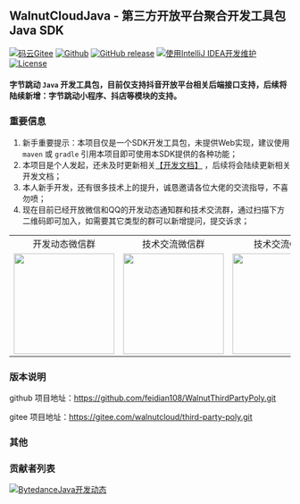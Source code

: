 ## WalnutCloudJava - 第三方开放平台聚合开发工具包 Java SDK

[![码云Gitee](https://gitee.com/walnutcloud/third-party-poly/badge/star.svg?theme=blue)](https://gitee.com/walnutcloud/third-party-poly)
[![Github](https://img.shields.io/github/stars/feidian108/WalnutThirdPartyPoly?logo=github&style=flat)](https://github.com/feidian108/WalnutThirdPartyPoly)
[![GitHub release](https://img.shields.io/github/v/release/feidian108/WalnutThirdPartyPoly.svg)](https://github.com/feidian108/WalnutThirdPartyPoly/releases)
[![使用IntelliJ IDEA开发维护](https://img.shields.io/badge/IntelliJ%20IDEA-提供支持-blue.svg)](https://www.jetbrains.com/?from=WxJava-weixin-java-tools)
[![License](https://img.shields.io/badge/License-Apache%202.0-blue.svg)](https://opensource.org/licenses/Apache-2.0)

#### 字节跳动 `Java` 开发工具包，目前仅支持抖音开放平台相关后端接口支持，后续将陆续新增：字节跳动小程序、抖店等模块的支持。

### 重要信息
1. 新手重要提示：本项目仅是一个SDK开发工具包，未提供Web实现，建议使用 `maven` 或 `gradle` 引用本项目即可使用本SDK提供的各种功能；
2. 本项目是个人发起，还未及时更新相关[【开发文档】](https://www.yuque.com/books/share/f7d1c8d9-985f-4022-8ec2-6f3db7c413bd?#) ，后续将会陆续更新相关开发文档；
3. 本人新手开发，还有很多技术上的提升，诚恳邀请各位大佬的交流指导，不喜勿喷；
4. 现在目前已经开放微信和QQ的开发动态通知群和技术交流群，通过扫描下方二维码即可加入，如需要其它类型的群可以新增提问，提交诉求；

<div align="center">
<table>
<tr>
<td align="center" valign="middle">开发动态微信群</td>
<td align="center" valign="middle">技术交流微信群</td>
<td align="center" valign="middle">技术交流QQ群 </td>
<td align="center" valign="middle">开发动态QQ群</td>
</tr>
<tr>
<td align="center" valign="middle">
<img width="180"  src="https://images.gitee.com/uploads/images/2022/0506/121920_d78216de_7899541.png">
</td>
<td align="center" valign="middle">
<img width="180" src="https://images.gitee.com/uploads/images/2022/0506/121939_4c469633_7899541.png">
</td>
<td><img width="180" src="https://images.gitee.com/uploads/images/2022/0506/123151_9063e62b_7899541.png"></td>
<td>
<img width="180" src="https://images.gitee.com/uploads/images/2022/0506/130451_a48eaff4_7899541.png">
</td>
</tr>
</table>
</div>

### 版本说明
github 项目地址：https://github.com/feidian108/WalnutThirdPartyPoly.git

gitee  项目地址：https://gitee.com/walnutcloud/third-party-poly.git
### 其他
### 贡献者列表

<a target="_blank" href="https://qm.qq.com/cgi-bin/qm/qr?k=9cWM7onIzOdbkMv6QaaYfpto8w5WiZNN&jump_from=webapi"><img border="0" src="//pub.idqqimg.com/wpa/images/group.png" alt="BytedanceJava开发动态" title="BytedanceJava开发动态"></a>
